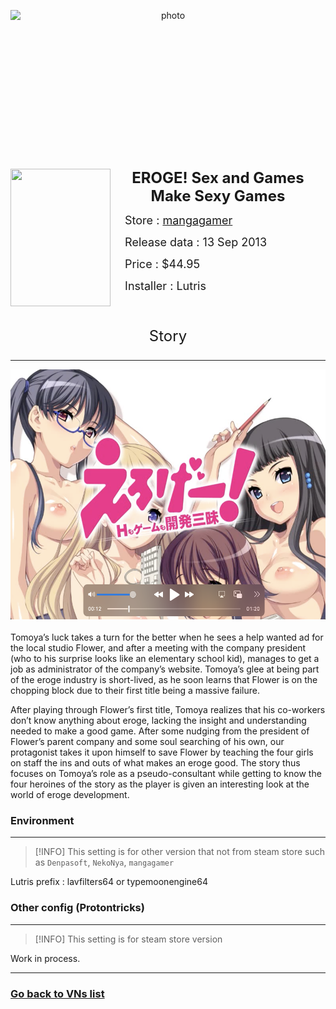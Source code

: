 <p align="center">
	<img style="width: 100%; height: 15rem; display: block; margin: auto;" alt="photo" src="https://cdn2.steamgriddb.com/file/sgdb-cdn/hero_thumb/9de6f2fcd6b33386b42e2aa5e19bb4da.jpg">
</p>

<img align="left" width="160" height="220" src="https://www.visualnovelwiki.org/vhosts/default/data/assets/box-art/v4037.jpg"><p align="center"><font size="5">**EROGE! Sex and Games Make Sexy Games**</font></p>
<p> <font size="4">&emsp; Store :  <a href="https://www.mangagamer.com/r18/detail.php?goods_type=1&product_code=4">mangagamer</a></font></p>
<p> <font size="4">&emsp; Release data : 13 Sep 2013</font></p>
<p> <font size="4">&emsp; Price : $44.95 </font></p>
<p> <font size="4">&emsp; Installer : Lutris </font></p>
<br>
<font size="5"><p align="center">Story</p></font>

---

<div align="center">
  <a href="http://138.197.205.43/data/21.mp4">
	  <img width="full" height="400" src="https://raw.githubusercontent.com/pondpondnaja/VNs/main/Res/eroge2.PNG" alt="EROGE! Sex and Games Make Sexy Games">
	  </a>
</div>
<br/>
Tomoya’s luck takes a turn for the better when he sees a help wanted ad for the local studio Flower, and after a meeting with the company president (who to his surprise looks like an elementary school kid), manages to get a job as administrator of the company’s website. Tomoya’s glee at being part of the eroge industry is short-lived, as he soon learns that Flower is on the chopping block due to their first title being a massive failure.

<br/>

After playing through Flower’s first title, Tomoya realizes that his co-workers don’t know anything about eroge, lacking the insight and understanding needed to make a good game. After some nudging from the president of Flower’s parent company and some soul searching of his own, our protagonist takes it upon himself to save Flower by teaching the four girls on staff the ins and outs of what makes an eroge good. The story thus focuses on Tomoya’s role as a pseudo-consultant while getting to know the four heroines of the story as the player is given an interesting look at the world of eroge development.

### Environment
----
>[!INFO]
>This setting is for other version that not from steam store such as `Denpasoft`, `NekoNya`, `mangagamer`  

Lutris prefix : lavfilters64 or typemoonengine64
<br>
### Other config (Protontricks)
----
>[!INFO]
>This setting is for steam store version 

Work in process.
<br>

----
### [Go back to VNs list](../Visual%20Novels%20list.md)
